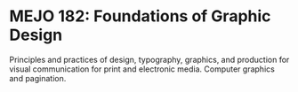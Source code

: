 # MEJO 182: Foundations of Graphic Design

Principles and practices of design, typography, graphics, and production for visual communication for print and electronic media. Computer graphics and pagination.